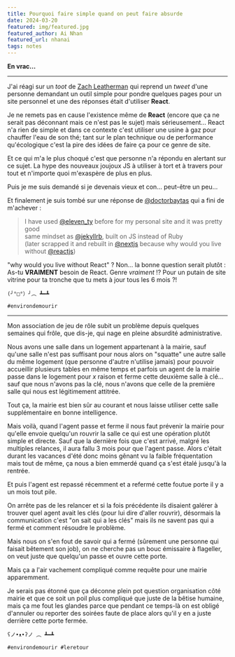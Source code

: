 ```yaml
---
title: Pourquoi faire simple quand on peut faire absurde
date: 2024-03-20
featured: img/featured.jpg
featured_author: Ai Nhan
featured_url: nhanai
tags: notes
---
```


**En vrac…**

---

J'ai réagi sur un *toot* de [Zach Leatherman](https://fediverse.zachleat.com/@zachleat/112117301801565699#.) qui reprend un *tweet* d'une personne demandant un outil simple pour pondre quelques pages pour un site personnel et une des réponses était d'utiliser **React**.

Je ne remets pas en cause l'existence même de **React** (encore que ça ne serait pas déconnant mais ce n'est pas le sujet) mais sérieusement… React n'a rien de simple et dans ce contexte c'est utiliser une usine à gaz pour chauffer l'eau de son thé; tant sur le plan technique ou de performance qu'écologique c'est la pire des idées de faire ça pour ce genre de site.

Et ce qui m'a le plus choqué c'est que personne n'a répondu en alertant sur ce sujet. La hype des nouveaux joujoux JS à utiliser à tort et à travers pour tout et n'importe quoi m'exaspère de plus en plus.

Puis je me suis demandé si je devenais vieux et con… peut-être un peu…

Et finalement je suis tombé sur une réponse de [@doctorbaytas](https://twitter.com/doctorbaytas/status/1769271734048276901) qui a fini de m'achever :

> I have used [@eleven_ty](https://twitter.com/eleven_ty) before for my personal site and it was pretty good \
> same mindset as [@jekyllrb](https://twitter.com/jekyllrb), built on JS instead of Ruby \
> (later scrapped it and rebuilt in [@nextjs](https://twitter.com/nextjs) because why would you live without [@reactjs](https://twitter.com/reactjs))

"why would you live without React" ? Non… la bonne question serait plutôt : As-tu **VRAIMENT** besoin de React. Genre *vraiment* !? Pour un putain de site vitrine pour ta tronche que tu mets à jour tous les 6 mois ?!

```
(╯°□°）╯︵ ┻━┻
```

`#environdemourir`

---

Mon association de jeu de rôle subit un problème depuis quelques semaines qui frôle, que dis-je, qui nage en pleine absurdité administrative.

Nous avons une salle dans un logement appartenant à la mairie, sauf qu'une salle n'est pas suffisant pour nous alors on "squatte" une autre salle du même logement (que personne d'autre n'utilise jamais) pour pouvoir accueillir plusieurs tables en même temps et parfois un agent de la mairie passe dans le logement pour *x* raison et ferme cette deuxième salle à clé… sauf que nous n'avons pas la clé, nous n'avons que celle de la première salle qui nous est légitimement attitrée.

Tout ça, la mairie est bien sûr au courant et nous laisse utiliser cette salle supplémentaire en bonne intelligence.

Mais voilà, quand l'agent passe et ferme il nous faut prévenir la mairie pour qu'elle envoie quelqu'un rouvrir la salle ce qui est une opération plutôt simple et directe. Sauf que la dernière fois que c'est arrivé, malgré les multiples relances, il aura fallu 3 mois pour que l'agent passe. Alors c'était durant les vacances d'été donc moins gênant vu la faible fréquentation mais tout de même, ça nous a bien emmerdé quand ça s'est étalé jusqu'à la rentrée.

Et puis l'agent est repassé récemment et a refermé cette foutue porte il y a un mois tout pile.

On arrête pas de les relancer et si la fois précédente ils disaient galérer à trouver quel agent avait les clés (pour lui dire d'aller rouvrir), désormais la communication c'est "on sait qui a les clés" mais ils ne savent pas qui a fermé et comment résoudre le problème.

Mais nous on s'en fout de savoir qui a fermé (sûrement une personne qui faisait bêtement son job), on ne cherche pas un bouc émissaire à flageller, on veut juste que quelqu'un passe et ouvre cette porte.

Mais ça a l'air vachement compliqué comme requête pour une mairie apparemment.

Je serais pas étonné que ça déconne plein pot question organisation côté mairie et que ce soit un poil plus compliqué que juste de la bêtise humaine, mais ça me fout les glandes parce que pendant ce temps-là on est obligé d'annuler ou reporter des soirées faute de place alors qu'il y en a juste derrière cette porte fermée.

```
ʕノ•ᴥ•ʔノ ︵ ┻━┻
```

`#environdemourir #leretour`




